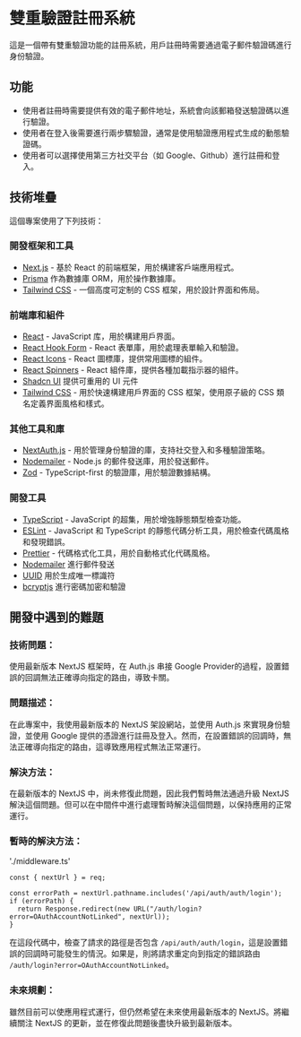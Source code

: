 # 雙重驗證註冊系統
這是一個帶有雙重驗證功能的註冊系統，用戶註冊時需要通過電子郵件驗證碼進行身份驗證。

## 功能

- 使用者註冊時需要提供有效的電子郵件地址，系統會向該郵箱發送驗證碼以進行驗證。
- 使用者在登入後需要進行兩步驟驗證，通常是使用驗證應用程式生成的動態驗證碼。
- 使用者可以選擇使用第三方社交平台（如 Google、Github）進行註冊和登入。

## 技術堆疊

這個專案使用了下列技術：

### 開發框架和工具

- [Next.js](https://nextjs.org/) - 基於 React 的前端框架，用於構建客戶端應用程式。
- [Prisma](https://www.prisma.io/) 作為數據庫 ORM，用於操作數據庫。
- [Tailwind CSS](https://tailwindcss.com/) - 一個高度可定制的 CSS 框架，用於設計界面和佈局。

### 前端庫和組件

- [React](https://reactjs.org/) - JavaScript 库，用於構建用戶界面。
- [React Hook Form](https://react-hook-form.com/) - React 表單庫，用於處理表單輸入和驗證。
- [React Icons](https://react-icons.github.io/react-icons/) - React 圖標庫，提供常用圖標的組件。
- [React Spinners](https://www.npmjs.com/package/react-spinners) - React 組件庫，提供各種加載指示器的組件。
- [Shadcn UI](https://ui.shadcn.com/) 提供可重用的 UI 元件
- [Tailwind CSS](https://tailwindcss.com/) - 用於快速構建用戶界面的 CSS 框架，使用原子級的 CSS 類名定義界面風格和樣式。

### 其他工具和庫

- [NextAuth.js](https://next-auth.js.org/) - 用於管理身份驗證的庫，支持社交登入和多種驗證策略。
- [Nodemailer](https://nodemailer.com/about/) - Node.js 的郵件發送庫，用於發送郵件。
- [Zod](https://github.com/colinhacks/zod) - TypeScript-first 的驗證庫，用於驗證數據結構。

### 開發工具

- [TypeScript](https://www.typescriptlang.org/) - JavaScript 的超集，用於增強靜態類型檢查功能。
- [ESLint](https://eslint.org/) - JavaScript 和 TypeScript 的靜態代碼分析工具，用於檢查代碼風格和發現錯誤。
- [Prettier](https://prettier.io/) - 代碼格式化工具，用於自動格式化代碼風格。
- [Nodemailer](https://nodemailer.com/) 進行郵件發送
- [UUID](https://www.npmjs.com/package/uuid) 用於生成唯一標識符
- [bcryptjs](https://www.npmjs.com/package/bcryptjs) 進行密碼加密和驗證


## 開發中遇到的難題

### 技術問題：
使用最新版本 NextJS 框架時，在 Auth.js 串接 Google Provider的過程，設置錯誤的回調無法正確導向指定的路由，導致卡關。

### 問題描述： 
在此專案中，我使用最新版本的 NextJS 架設網站，並使用 Auth.js 來實現身份驗證，並使用 Google 提供的憑證進行註冊及登入。然而，在設置錯誤的回調時，無法正確導向指定的路由，這導致應用程式無法正常運行。

### 解決方法： 
在最新版本的 NextJS 中，尚未修復此問題，因此我們暫時無法通過升級 NextJS 解決這個問題。但可以在中間件中進行處理暫時解決這個問題，以保持應用的正常運行。

### 暫時的解決方法：
'./middleware.ts'
```javascript=
const { nextUrl } = req;

const errorPath = nextUrl.pathname.includes('/api/auth/auth/login');
if (errorPath) {
  return Response.redirect(new URL("/auth/login?error=OAuthAccountNotLinked", nextUrl));
}
```
在這段代碼中，檢查了請求的路徑是否包含 `/api/auth/auth/login`，這是設置錯誤的回調時可能發生的情況。如果是，則將請求重定向到指定的錯誤路由 `/auth/login?error=OAuthAccountNotLinked`。

### 未來規劃： 
雖然目前可以使應用程式運行，但仍然希望在未來使用最新版本的 NextJS。將繼續關注 NextJS 的更新，並在修復此問題後盡快升級到最新版本。
